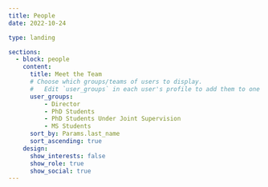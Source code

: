 ```yaml
---
title: People
date: 2022-10-24

type: landing

sections:
  - block: people
    content:
      title: Meet the Team
      # Choose which groups/teams of users to display.
      #   Edit `user_groups` in each user's profile to add them to one or more of these groups.
      user_groups:
          - Director
          - PhD Students
          - PhD Students Under Joint Supervision
          - MS Students
      sort_by: Params.last_name
      sort_ascending: true
    design:
      show_interests: false
      show_role: true
      show_social: true
---
```

